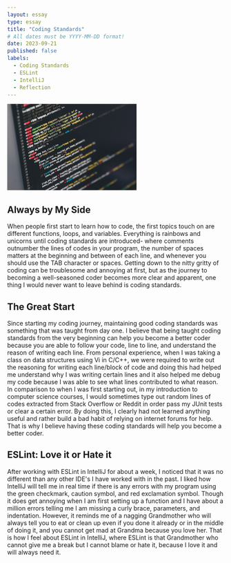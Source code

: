 ```yaml
---
layout: essay
type: essay
title: "Coding Standards"
# All dates must be YYYY-MM-DD format!
date: 2023-09-21
published: false
labels:
  - Coding Standards
  - ESLint
  - IntelliJ
  - Reflection
---
```

<img width="300px" class="float-end ps-4" src="../img/coding-standards/coding-standards-one.jpg" alt="Computer screen with coding on it.">

## Always by My Side

When people first start to learn how to code, the first topics touch on are different functions, loops, and variables. Everything is rainbows and unicorns until coding standards are introduced- where comments outnumber the lines of codes in your program, the number of spaces matters at the beginning and between of each line, and whenever you should use the TAB character or spaces. Getting down to the nitty gritty of coding can be troublesome and annoying at first, but as the journey to becoming a well-seasoned coder becomes more clear and apparent, one thing I would never want to leave behind is coding standards.

## The Great Start

Since starting my coding journey, maintaining good coding standards was something that was taught from day one. I believe that being taught coding standards from the very beginning can help you become a better coder because you are able to follow your code, line to line, and understand the reason of writing each line. From personal experience, when I was taking a class on data structures using Vi in C/C++, we were required to write out the reasoning for writing each line/block of code and doing this had helped me understand why I was writing certain lines and it also helped me debug my code because I was able to see what lines contributed to what reason. In comparison to when I was first starting out, in my introduction to computer science courses, I would sometimes type out random lines of codes extracted from Stack Overflow or Reddit in order pass my JUnit tests or clear a certain error. By doing this, I clearly had not learned anything useful and rather build a bad habit of relying on internet forums for help. That is why I believe having these coding standards will help you become a better coder.

## ESLint: Love it or Hate it

After working with ESLint in IntelliJ for about a week, I noticed that it was no different than any other IDE's I have worked with in the past. I liked how IntelliJ will tell me in real time if there is any errors with my program using the green checkmark, caution symbol, and red exclamation symbol. Though it does get annoying when I am first setting up a function and I have about a million errors telling me I am missing a curly brace, parameters, and indentation. However, it reminds me of a nagging Grandmother who will always tell you to eat or clean up even if you done it already or in the middle of doing it, and you cannot get mad at Grandma because you love her. That is how I feel about ESLint in IntelliJ, where ESLint is that Grandmother who cannot give me a break but I cannot blame or hate it, because I love it and will always need it.